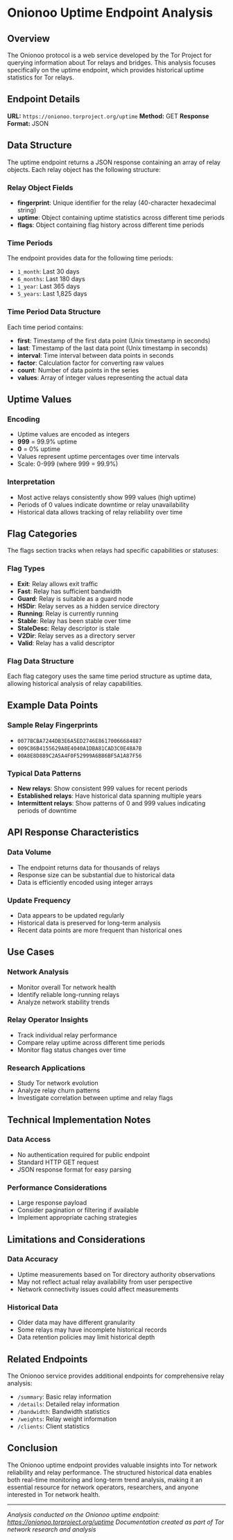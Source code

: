 # Onionoo Uptime Endpoint Analysis

## Overview

The Onionoo protocol is a web service developed by the Tor Project for querying information about Tor relays and bridges. This analysis focuses specifically on the uptime endpoint, which provides historical uptime statistics for Tor relays.

## Endpoint Details

**URL:** `https://onionoo.torproject.org/uptime`
**Method:** GET
**Response Format:** JSON

## Data Structure

The uptime endpoint returns a JSON response containing an array of relay objects. Each relay object has the following structure:

### Relay Object Fields

- **fingerprint**: Unique identifier for the relay (40-character hexadecimal string)
- **uptime**: Object containing uptime statistics across different time periods
- **flags**: Object containing flag history across different time periods

### Time Periods

The endpoint provides data for the following time periods:
- `1_month`: Last 30 days
- `6_months`: Last 180 days  
- `1_year`: Last 365 days
- `5_years`: Last 1,825 days

### Time Period Data Structure

Each time period contains:
- **first**: Timestamp of the first data point (Unix timestamp in seconds)
- **last**: Timestamp of the last data point (Unix timestamp in seconds)
- **interval**: Time interval between data points in seconds
- **factor**: Calculation factor for converting raw values
- **count**: Number of data points in the series
- **values**: Array of integer values representing the actual data

## Uptime Values

### Encoding
- Uptime values are encoded as integers
- **999** = 99.9% uptime
- **0** = 0% uptime
- Values represent uptime percentages over time intervals
- Scale: 0-999 (where 999 = 99.9%)

### Interpretation
- Most active relays consistently show 999 values (high uptime)
- Periods of 0 values indicate downtime or relay unavailability
- Historical data allows tracking of relay reliability over time

## Flag Categories

The flags section tracks when relays had specific capabilities or statuses:

### Flag Types
- **Exit**: Relay allows exit traffic
- **Fast**: Relay has sufficient bandwidth
- **Guard**: Relay is suitable as a guard node
- **HSDir**: Relay serves as a hidden service directory
- **Running**: Relay is currently running
- **Stable**: Relay has been stable over time
- **StaleDesc**: Relay descriptor is stale
- **V2Dir**: Relay serves as a directory server
- **Valid**: Relay has a valid descriptor

### Flag Data Structure
Each flag category uses the same time period structure as uptime data, allowing historical analysis of relay capabilities.

## Example Data Points

### Sample Relay Fingerprints
- `0077BCBA7244DB3E6A5ED2746E86170066684887`
- `009C86B4155629A8E4040A1DBA81CAD3C0E48A7B`
- `00A8E8D889C2A5A4F0F52999A6B86BF5A1A87F56`

### Typical Data Patterns
- **New relays**: Show consistent 999 values for recent periods
- **Established relays**: Have historical data spanning multiple years
- **Intermittent relays**: Show patterns of 0 and 999 values indicating periods of downtime

## API Response Characteristics

### Data Volume
- The endpoint returns data for thousands of relays
- Response size can be substantial due to historical data
- Data is efficiently encoded using integer arrays

### Update Frequency
- Data appears to be updated regularly
- Historical data is preserved for long-term analysis
- Recent data points are more frequent than historical ones

## Use Cases

### Network Analysis
- Monitor overall Tor network health
- Identify reliable long-running relays
- Analyze network stability trends

### Relay Operator Insights
- Track individual relay performance
- Compare relay uptime across different time periods
- Monitor flag status changes over time

### Research Applications
- Study Tor network evolution
- Analyze relay churn patterns
- Investigate correlation between uptime and relay flags

## Technical Implementation Notes

### Data Access
- No authentication required for public endpoint
- Standard HTTP GET request
- JSON response format for easy parsing

### Performance Considerations
- Large response payload
- Consider pagination or filtering if available
- Implement appropriate caching strategies

## Limitations and Considerations

### Data Accuracy
- Uptime measurements based on Tor directory authority observations
- May not reflect actual relay availability from user perspective
- Network connectivity issues could affect measurements

### Historical Data
- Older data may have different granularity
- Some relays may have incomplete historical records
- Data retention policies may limit historical depth

## Related Endpoints

The Onionoo service provides additional endpoints for comprehensive relay analysis:
- `/summary`: Basic relay information
- `/details`: Detailed relay information
- `/bandwidth`: Bandwidth statistics
- `/weights`: Relay weight information
- `/clients`: Client statistics

## Conclusion

The Onionoo uptime endpoint provides valuable insights into Tor network reliability and relay performance. The structured historical data enables both real-time monitoring and long-term trend analysis, making it an essential resource for network operators, researchers, and anyone interested in Tor network health.

---

*Analysis conducted on the Onionoo uptime endpoint: https://onionoo.torproject.org/uptime*
*Documentation created as part of Tor network research and analysis*